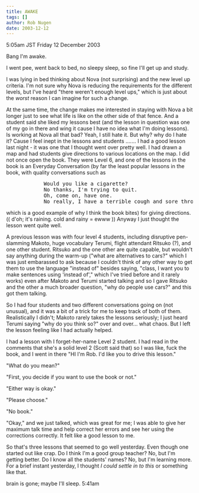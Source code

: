 ```yaml
---
title: AWAKE
tags: []
author: Rob Nugen
date: 2003-12-12
---
```


<p class=date>5:05am JST Friday 12 December 2003</p>

<p>Bang I'm awake.</p>

<p>I went pee, went back to bed, no sleepy sleep, so fine I'll get up
  and study.</p>

<p>I was lying in bed thinking about Nova (not surprising) and the new
  level up criteria.  I'm not sure why Nova is reducing the
  requirements for the different levels, but I've heard "there weren't
  enough level ups," which is just about the <em>worst</em> reason I
  can imagine for such a change.</p>

<p>At the same time, the change makes me interested in staying with
  Nova a bit longer just to see what life is like on the other side
  of that fence.  And a student said she liked my lessons best (and
  the lesson in question was one of my go in there and wing it cause
  I have no idea what I'm doing lessons).  Is working at Nova all
  that bad?  Yeah, I still hate it.  But why? why do I hate it? Cause
  I feel inept in the lessons and students .......  I had a good
  lesson last night - it was one that I thought went over pretty
  well.  I had drawn a map and had students give directions to
  various locations on the map.  I did not once open the book.  They
  were Level 6, and one of the lessons in the book is an Everyday
  Conversation (by far the least popular lessons in the book, with
  quality conversations such as</p>

<pre>
            Would you like a cigarette?
            No thanks, I'm trying to quit.
            Oh, come on, have one.
            No really, I have a terrible cough and sore throat.
</pre>

<p>which is a good example of why I think the book bites) for giving
  directions.  (( d'oh; it's raining.  cold and rainy = ewww ))
  Anyway I just thought the lesson went quite well.</p>

<p>A previous lesson was with four level 4 students, including
  disruptive pen-slamming Makoto, huge vocabulary Terumi, flight
  attendant Ritsuko (?), and one other student.  Ritsuko and the one
  other are quite capable, but wouldn't say anything during the
  warm-up ("what are alternatives to cars?" which I was just
  embarassed to ask because I couldn't think of any other way to get
  them to use the language "instead of" besides saying, "class, I want
  you to make sentences using 'instead of'," which I've tried before
  and it rarely works) even after Makoto and Terumi started talking
  and so I gave Ritsuko and the other a much broader question, "why do
  people use cars?" and this got them talking.</p>

<p>So I had four students and two different conversations going on
  (not unusual), and it was a bit of a trick for me to keep track of
  both of them.  Realistically I didn't; Makoto rarely takes the
  lessons seriously; I just heard Terumi saying "why do you think
  so?" over and over... what chaos.  But I left the lesson feeling
  like I had actually helped.</p>

<p>I had a lesson with I forget-her-name Level 2 student.  I had read
  in the comments that she's a solid level 2 (Scott said that) so I
  was like, fuck the book, and I went in there "HI I'm Rob.  I'd like
  you to drive this lesson."</p>

<p>"What do you mean?"</p>

<p>"First, you decide
  if you want to use the book or not."</p>

<p>"Either way is okay."</p>

<p>"Please choose."</p>

<p>"No book."</p>

<p>"Okay," and we just talked, which was great for me; I was able to
  give her maximum talk time and help correct her errors and see her
  using the corrections correctly.  It felt like a good lesson to
  me.</p>

<p>So that's three lessons that seemed to go well yesterday.  Even
  though one started out like crap.  Do I think I'm a good group
  teacher?  No, but I'm getting better.  Do I know all the students'
  names?  No, but I'm learning more.  For a brief instant yesterday,
  I thought <em>I could settle in to this</em> or something like
  that.</p>

<p>brain is gone; maybe I'll sleep. 5:41am</p>

